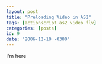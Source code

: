 ```yaml
---
layout: post
title: "Preloading Video in AS2"
tags: [actionscript as2 video flv]
categories: [posts]
id: 9
date: "2006-12-10 -0300"
---
```


I'm here